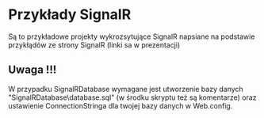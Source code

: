 ﻿# Przykłady SignalR 
Są to przykładowe projekty wykrozsytujące SignalR napsiane na podstawie przykłądów ze strony SignalR (linki sa w prezentacji)

## Uwaga !!!
W przypadku SignalRDatabase wymagane jest utworzenie bazy danych "SignalRDatabase\database.sql" 
(w środku skryptu też są komentarze) oraz ustawienie ConnectionStringa dla twojej bazy danych w Web.config.